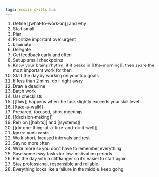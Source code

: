 ```yaml
---
tags: essais skills bus
---
```


1. Define [[what-to-work-on]] and why
2. Start small
3. Plan
4. Prioritize important over urgent
5. Eliminate
6. Delegate
7. Get feedback early and often
8. Set up small checkpoints
9. Know your brains rhythm, if it peaks in [[the-morning]], then spare the most important work for then
10. Start the day by working on your top goals
11. If less than 2 mins, do it right away
12. Draw a deadline
13. Batch work
14. Use checklists
15. [[flow]] happens when the task slightly exceeds your skill level
16. [[take-a-walk]]
17. Prepared, focused, short meetings
18. [[decision-making]]
19. Rely on [[habits]] and [[systems]]
20. [[do-one-thing-at-a-time-and-do-it-well]]
21. Ignore sunk costs
22. Work short, focused intervals and rest
23. Say no more often
24. Write more so you don’t have to remember everything
25. Save some easy tasks for low-motivation periods
26. End the day with a cliffhanger so it’s easier to start again
27. Stay professional, responsible and reliable.
28. Everything looks like a failure in the middle, keep going
